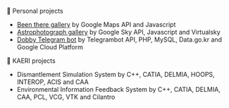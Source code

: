 🍺 Personal projects 
- [Been there gallery](http://gallery.ikjunekim.net)	by Google Maps API and Javascript 
- [Astrophotograph gallery](http://gallery.ikjunekim.net/astro) by Google Sky API, Javascript and Virtualsky
- [Dobby Telegram bot](http://telegram.me/ikjune_dobby_bot) by Telegrambot API, PHP, MySQL, Data.go.kr and Google Cloud Platform

💼 KAERI projects
- Dismantlement Simulation System by C++, CATIA, DELMIA, HOOPS, INTEROP, ACIS and CAA 
- Environmental Information Feedback System by C++, CATIA, DELMIA, CAA, PCL, VCG, VTK and Cilantro
